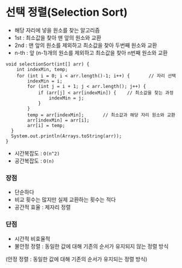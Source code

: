 # 선택 정렬(Selection Sort)
- 해당 자리에 넣을 원소를 찾는 알고리즘
- 1st : 최소값을 찾아 맨 앞의 원소와 교환 
- 2nd : 맨 앞의 원소를 제외하고 최소값을 찾아 두번째 원소와 교환
- n-th : 앞 (n-1)개의 원소를 제외하고 최소값을 찾아 n번째 원소와 교환
```
void selectionSort(int[] arr) {
    int indexMin, temp;
    for (int i = 0; i < arr.length()-1; i++) {       // 자리 선택
        indexMin = i;
        for (int j = i + 1; j < arr.length(); j++) { 
            if (arr[j] < arr[indexMin]) {    // 최소값을 찾는 과정
                indexMin = j;
            }
        }
        temp = arr[indexMin];       // 최소값과 해당 자리 원소와 교환
        arr[indexMin] = arr[i];
        arr[i] = temp;
  }
  System.out.println(Arrays.toString(arr));
}
```
- 시간복잡도 : ```O(n^2)```
- 공간복잡도 : ```O(n)```

### 장점
- 단순하다
- 비교 횟수는 많지만 실제 교환하는 횟수는 적다
- 공간적 효율 : 제자리 정렬

### 단점
- 시간적 비효율적
- 불안정 정렬 : 동일한 값에 대해 기존의 순서가 유지되지 않는 정렬 방식
  
(안정 정렬 : 동일한 값에 대해 기존의 순서가 유지되는 정렬 방식)
